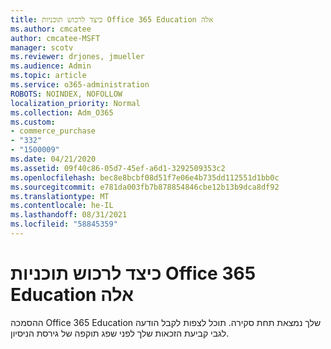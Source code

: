 ```yaml
---
title: כיצד לרכוש תוכניות Office 365 Education אלה
ms.author: cmcatee
author: cmcatee-MSFT
manager: scotv
ms.reviewer: drjones, jmueller
ms.audience: Admin
ms.topic: article
ms.service: o365-administration
ROBOTS: NOINDEX, NOFOLLOW
localization_priority: Normal
ms.collection: Adm_O365
ms.custom:
- commerce_purchase
- "332"
- "1500009"
ms.date: 04/21/2020
ms.assetid: 09f40c86-05d7-45ef-a6d1-3292509353c2
ms.openlocfilehash: bec8e8bcbf08d51f7e06e4b735dd112551d1bb0c
ms.sourcegitcommit: e781da003fb7b878854846cbe12b13b9dca8df92
ms.translationtype: MT
ms.contentlocale: he-IL
ms.lasthandoff: 08/31/2021
ms.locfileid: "58845359"
---
```

# <a name="how-to-purchase-office-365-education-plans"></a>כיצד לרכוש תוכניות Office 365 Education אלה

ההסמכה Office 365 Education שלך נמצאת תחת סקירה. תוכל לצפות לקבל הודעה לגבי קביעת הזכאות שלך לפני שפג תוקפה של גירסת הניסיון.
